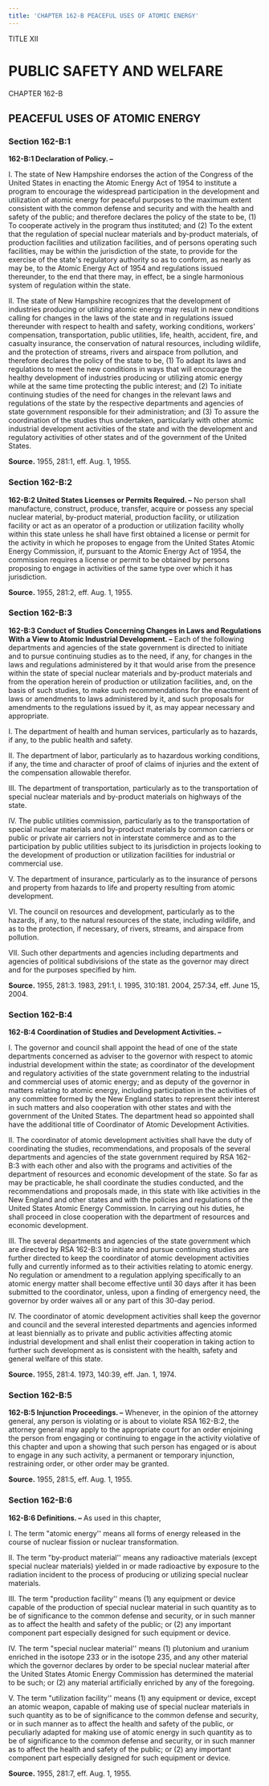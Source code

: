 ```yaml
---
title: 'CHAPTER 162-B PEACEFUL USES OF ATOMIC ENERGY'
---
```


TITLE XII
                                             
PUBLIC SAFETY AND WELFARE
=========================

CHAPTER 162-B
                                             
PEACEFUL USES OF ATOMIC ENERGY
------------------------------

### Section 162-B:1

 **162-B:1 Declaration of Policy. –**
                                             
 I. The state of New Hampshire endorses the action of the Congress of
the United States in enacting the Atomic Energy Act of 1954 to institute
a program to encourage the widespread participation in the development
and utilization of atomic energy for peaceful purposes to the maximum
extent consistent with the common defense and security and with the
health and safety of the public; and therefore declares the policy of
the state to be, (1) To cooperate actively in the program thus
instituted; and (2) To the extent that the regulation of special nuclear
materials and by-product materials, of production facilities and
utilization facilities, and of persons operating such facilities, may be
within the jurisdiction of the state, to provide for the exercise of the
state's regulatory authority so as to conform, as nearly as may be, to
the Atomic Energy Act of 1954 and regulations issued thereunder, to the
end that there may, in effect, be a single harmonious system of
regulation within the state.
                                             
 II. The state of New Hampshire recognizes that the development of
industries producing or utilizing atomic energy may result in new
conditions calling for changes in the laws of the state and in
regulations issued thereunder with respect to health and safety, working
conditions, workers' compensation, transportation, public utilities,
life, health, accident, fire, and casualty insurance, the conservation
of natural resources, including wildlife, and the protection of streams,
rivers and airspace from pollution, and therefore declares the policy of
the state to be, (1) To adapt its laws and regulations to meet the new
conditions in ways that will encourage the healthy development of
industries producing or utilizing atomic energy while at the same time
protecting the public interest; and (2) To initiate continuing studies
of the need for changes in the relevant laws and regulations of the
state by the respective departments and agencies of state government
responsible for their administration; and (3) To assure the coordination
of the studies thus undertaken, particularly with other atomic
industrial development activities of the state and with the development
and regulatory activities of other states and of the government of the
United States.

**Source.** 1955, 281:1, eff. Aug. 1, 1955.

### Section 162-B:2

 **162-B:2 United States Licenses or Permits Required. –** No person
shall manufacture, construct, produce, transfer, acquire or possess any
special nuclear material, by-product material, production facility, or
utilization facility or act as an operator of a production or
utilization facility wholly within this state unless he shall have first
obtained a license or permit for the activity in which he proposes to
engage from the United States Atomic Energy Commission, if, pursuant to
the Atomic Energy Act of 1954, the commission requires a license or
permit to be obtained by persons proposing to engage in activities of
the same type over which it has jurisdiction.

**Source.** 1955, 281:2, eff. Aug. 1, 1955.

### Section 162-B:3

 **162-B:3 Conduct of Studies Concerning Changes in Laws and
Regulations With a View to Atomic Industrial Development. –** Each of
the following departments and agencies of the state government is
directed to initiate and to pursue continuing studies as to the need, if
any, for changes in the laws and regulations administered by it that
would arise from the presence within the state of special nuclear
materials and by-product materials and from the operation herein of
production or utilization facilities, and, on the basis of such studies,
to make such recommendations for the enactment of laws or amendments to
laws administered by it, and such proposals for amendments to the
regulations issued by it, as may appear necessary and appropriate.
                                             
 I. The department of health and human services, particularly as to
hazards, if any, to the public health and safety.
                                             
 II. The department of labor, particularly as to hazardous working
conditions, if any, the time and character of proof of claims of
injuries and the extent of the compensation allowable therefor.
                                             
 III. The department of transportation, particularly as to the
transportation of special nuclear materials and by-product materials on
highways of the state.
                                             
 IV. The public utilities commission, particularly as to the
transportation of special nuclear materials and by-product materials by
common carriers or public or private air carriers not in interstate
commerce and as to the participation by public utilities subject to its
jurisdiction in projects looking to the development of production or
utilization facilities for industrial or commercial use.
                                             
 V. The department of insurance, particularly as to the insurance of
persons and property from hazards to life and property resulting from
atomic development.
                                             
 VI. The council on resources and development, particularly as to the
hazards, if any, to the natural resources of the state, including
wildlife, and as to the protection, if necessary, of rivers, streams,
and airspace from pollution.
                                             
 VII. Such other departments and agencies including departments and
agencies of political subdivisions of the state as the governor may
direct and for the purposes specified by him.

**Source.** 1955, 281:3. 1983, 291:1, I. 1995, 310:181. 2004, 257:34,
eff. June 15, 2004.

### Section 162-B:4

 **162-B:4 Coordination of Studies and Development Activities. –**
                                             
 I. The governor and council shall appoint the head of one of the
state departments concerned as adviser to the governor with respect to
atomic industrial development within the state; as coordinator of the
development and regulatory activities of the state government relating
to the industrial and commercial uses of atomic energy; and as deputy of
the governor in matters relating to atomic energy, including
participation in the activities of any committee formed by the New
England states to represent their interest in such matters and also
cooperation with other states and with the government of the United
States. The department head so appointed shall have the additional title
of Coordinator of Atomic Development Activities.
                                             
 II. The coordinator of atomic development activities shall have the
duty of coordinating the studies, recommendations, and proposals of the
several departments and agencies of the state government required by RSA
162-B:3 with each other and also with the programs and activities of the
department of resources and economic development of the state. So far as
may be practicable, he shall coordinate the studies conducted, and the
recommendations and proposals made, in this state with like activities
in the New England and other states and with the policies and
regulations of the United States Atomic Energy Commission. In carrying
out his duties, he shall proceed in close cooperation with the
department of resources and economic development.
                                             
 III. The several departments and agencies of the state government
which are directed by RSA 162-B:3 to initiate and pursue continuing
studies are further directed to keep the coordinator of atomic
development activities fully and currently informed as to their
activities relating to atomic energy. No regulation or amendment to a
regulation applying specifically to an atomic energy matter shall become
effective until 30 days after it has been submitted to the coordinator,
unless, upon a finding of emergency need, the governor by order waives
all or any part of this 30-day period.
                                             
 IV. The coordinator of atomic development activities shall keep the
governor and council and the several interested departments and agencies
informed at least biennially as to private and public activities
affecting atomic industrial development and shall enlist their
cooperation in taking action to further such development as is
consistent with the health, safety and general welfare of this state.

**Source.** 1955, 281:4. 1973, 140:39, eff. Jan. 1, 1974.

### Section 162-B:5

 **162-B:5 Injunction Proceedings. –** Whenever, in the opinion of
the attorney general, any person is violating or is about to violate RSA
162-B:2, the attorney general may apply to the appropriate court for an
order enjoining the person from engaging or continuing to engage in the
activity violative of this chapter and upon a showing that such person
has engaged or is about to engage in any such activity, a permanent or
temporary injunction, restraining order, or other order may be granted.

**Source.** 1955, 281:5, eff. Aug. 1, 1955.

### Section 162-B:6

 **162-B:6 Definitions. –** As used in this chapter,
                                             
 I. The term "atomic energy'' means all forms of energy released in
the course of nuclear fission or nuclear transformation.
                                             
 II. The term "by-product material'' means any radioactive materials
(except special nuclear materials) yielded in or made radioactive by
exposure to the radiation incident to the process of producing or
utilizing special nuclear materials.
                                             
 III. The term "production facility'' means (1) any equipment or
device capable of the production of special nuclear material in such
quantity as to be of significance to the common defense and security, or
in such manner as to affect the health and safety of the public; or (2)
any important component part especially designed for such equipment or
device.
                                             
 IV. The term "special nuclear material'' means (1) plutonium and
uranium enriched in the isotope 233 or in the isotope 235, and any other
material which the governor declares by order to be special nuclear
material after the United States Atomic Energy Commission has determined
the material to be such; or (2) any material artificially enriched by
any of the foregoing.
                                             
 V. The term "utilization facility'' means (1) any equipment or
device, except an atomic weapon, capable of making use of special
nuclear materials in such quantity as to be of significance to the
common defense and security, or in such manner as to affect the health
and safety of the public, or peculiarly adapted for making use of atomic
energy in such quantity as to be of significance to the common defense
and security, or in such manner as to affect the health and safety of
the public; or (2) any important component part especially designed for
such equipment or device.

**Source.** 1955, 281:7, eff. Aug. 1, 1955.
